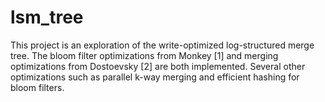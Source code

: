# lsm_tree

This project is an exploration of the write-optimized log-structured merge tree. The bloom filter optimizations from Monkey [1] and merging optimizations from Dostoevsky [2] are both implemented. Several other optimizations such as parallel k-way merging and efficient hashing for bloom filters. 
